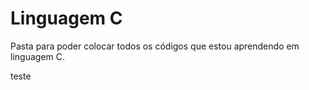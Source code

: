 # Linguagem C

Pasta para poder colocar todos os códigos que estou aprendendo em linguagem C. 

teste
